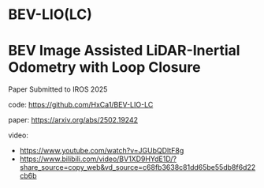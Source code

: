 # BEV-LIO(LC)
# BEV Image Assisted LiDAR-Inertial Odometry with Loop Closure

Paper Submitted to IROS 2025

code: https://github.com/HxCa1/BEV-LIO-LC

paper: https://arxiv.org/abs/2502.19242

video: 
- https://www.youtube.com/watch?v=JGUbQDItF8g
- https://www.bilibili.com/video/BV1XD9HYdE1D/?share_source=copy_web&vd_source=c68fb3638c81dd65be55db8f6d22cb6b
